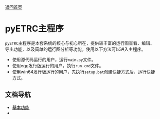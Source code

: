 [返回首页](../README.md)

# pyETRC主程序

`pyETRC`主程序是本套系统的核心与初心所在，提供较丰富的运行图查看、编辑、导出功能，以及简单的运行图分析等功能。使用以下方法可以进入主程序。

- 使用源代码运行的用户，运行`main.py`文件。
- 使用egg发行版运行的用户，执行`run.cmd`文件。
- 使用win64发行版运行的用户，先执行`setup.bat`创建快捷方式后，运行快捷方式。

## 文档导航

- [基本功能](/main/overview.md)
- 